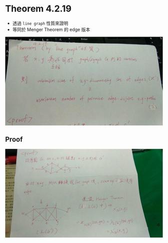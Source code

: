 # Theorem 4.2.19

* 透過 `line graph` 性質來證明
* 等同於 Menger Theorem 的 edge 版本

![](./res/ch4/ch4-thm-4.2.19.jpg)

## Proof 

![](./res/ch4/ch4-thm-4.2.19-proof.jpg)